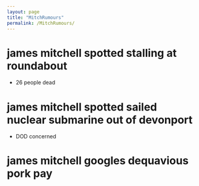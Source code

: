 ```yaml
---
layout: page
title: "MitchRumours"
permalink: /MitchRumours/
---
```



# james mitchell spotted stalling at roundabout
- 26 people dead

# james mitchell spotted sailed nuclear submarine out of devonport
- DOD concerned

# james mitchell googles dequavious pork pay
